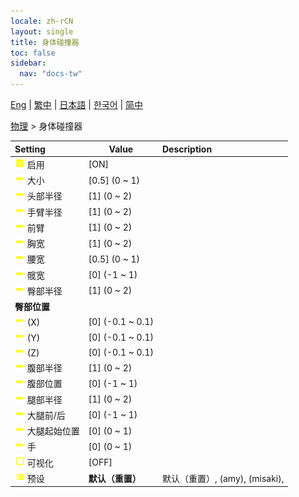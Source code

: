 ```yaml
---
locale: zh-rCN
layout: single
title: 身体碰撞器
toc: false
sidebar:
  nav: "docs-tw"
---
```

[Eng](/dancexr/menu/2025.4/actor/body_colliders) | [繁中](/tw/dancexr/menu/2025.4/actor/body_colliders) | [日本語](/jp/dancexr/menu/2025.4/actor/body_colliders) | [한국어](/kr/dancexr/menu/2025.4/actor/body_colliders) | [简中](/zh/dancexr/menu/2025.4/actor/body_colliders)

[物理](../menu#物理) > 身体碰撞器



| Setting | Value | Description |
| :--- | --- | :--- |
|<nobr>![check_on icon](/images/icon/ic_check_on.png) 启用</nobr>| [ON] | 
|<nobr>![slider icon](/images/icon/ic_slider.png) 大小</nobr>| [0.5] (0 ~ 1) | 
|<nobr>![slider icon](/images/icon/ic_slider.png) 头部半径</nobr>| [1] (0 ~ 2) | 
|<nobr>![slider icon](/images/icon/ic_slider.png) 手臂半径</nobr>| [1] (0 ~ 2) | 
|<nobr>![slider icon](/images/icon/ic_slider.png) 前臂</nobr>| [1] (0 ~ 2) | 
|<nobr>![slider icon](/images/icon/ic_slider.png) 胸宽</nobr>| [1] (0 ~ 2) | 
|<nobr>![slider icon](/images/icon/ic_slider.png) 腰宽</nobr>| [0.5] (0 ~ 1) | 
|<nobr>![slider icon](/images/icon/ic_slider.png) 髋宽</nobr>| [0] (-1 ~ 1) | 
|<nobr>![slider icon](/images/icon/ic_slider.png) 臀部半径</nobr>| [1] (0 ~ 2) | 
|<nobr> <b>臀部位置</b></nobr>|| 
|<nobr>![slider icon](/images/icon/ic_slider.png) (X)</nobr>| [0] (-0.1 ~ 0.1) | 
|<nobr>![slider icon](/images/icon/ic_slider.png) (Y)</nobr>| [0] (-0.1 ~ 0.1) | 
|<nobr>![slider icon](/images/icon/ic_slider.png) (Z)</nobr>| [0] (-0.1 ~ 0.1) | 
|<nobr>![slider icon](/images/icon/ic_slider.png) 腹部半径</nobr>| [1] (0 ~ 2) | 
|<nobr>![slider icon](/images/icon/ic_slider.png) 腹部位置</nobr>| [0] (-1 ~ 1) | 
|<nobr>![slider icon](/images/icon/ic_slider.png) 腿部半径</nobr>| [1] (0 ~ 2) | 
|<nobr>![slider icon](/images/icon/ic_slider.png) 大腿前/后</nobr>| [0] (-1 ~ 1) | 
|<nobr>![slider icon](/images/icon/ic_slider.png) 大腿起始位置</nobr>| [0] (0 ~ 1) | 
|<nobr>![slider icon](/images/icon/ic_slider.png) 手</nobr>| [0] (0 ~ 1) | 
|<nobr>![check_off icon](/images/icon/ic_check_off.png) 可视化</nobr>| [OFF] | 
|<nobr>![list icon](/images/icon/ic_list.png) 预设</nobr>| **默认（重置）** | 默认（重置）, (amy), (misaki),  |
